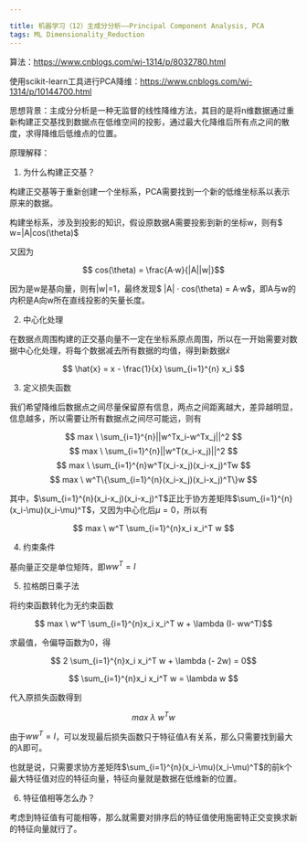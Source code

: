 ```yaml
---

title: 机器学习（12）主成分分析——Principal Component Analysis, PCA
tags: ML Dimensionality_Reduction
---
```


算法：https://www.cnblogs.com/wj-1314/p/8032780.html

使用scikit-learn工具进行PCA降维：https://www.cnblogs.com/wj-1314/p/10144700.html

思想背景：主成分分析是一种无监督的线性降维方法，其目的是将n维数据通过重新构建正交基找到数据点在低维空间的投影，通过最大化降维后所有点之间的散度，求得降维后低维点的位置。

<!--more-->

原理解释：

1. 为什么构建正交基？

构建正交基等于重新创建一个坐标系，PCA需要找到一个新的低维坐标系以表示原来的数据。

构建坐标系，涉及到投影的知识，假设原数据A需要投影到新的坐标w，则有$ w=|A|cos(\theta)$

又因为

$$ cos(\theta) = \frac{A·w}{|A||w|}$$

因为是w是基向量，则有|w|=1，最终发现$ |A| · cos(\theta) = A·w$，即A与w的内积是A向w所在直线投影的矢量长度。

2. 中心化处理

在数据点周围构建的正交基向量不一定在坐标系原点周围，所以在一开始需要对数据中心化处理，将每个数据减去所有数据的均值，得到新数据$\hat{x}$

$$ \hat{x} = x - \frac{1}{x} \sum_{i=1}^{n} x_i $$

3. 定义损失函数

我们希望降维后数据点之间尽量保留原有信息，两点之间距离越大，差异越明显，信息越多，所以需要让所有数据点之间尽可能远，则有

$$ max \  \sum_{i=1}^{n}||w^Tx_i-w^Tx_j||^2 $$
$$ max \ \sum_{i=1}^{n}||w^T(x_i-x_j)||^2 $$
$$ max \ \sum_{i=1}^{n}w^T(x_i-x_j)(x_i-x_j)^Tw $$
$$ max \ w^T\{\sum_{i=1}^{n}(x_i-x_j)(x_i-x_j)^T\}w $$

其中，$\sum_{i=1}^{n}(x_i-x_j)(x_i-x_j)^T$正比于协方差矩阵$\sum_{i=1}^{n}(x_i-\mu)(x_i-\mu)^T$，又因为中心化后$\mu=0$，所以有

$$ max \ w^T \sum_{i=1}^{n}x_i x_i^T w $$

4. 约束条件

基向量正交是单位矩阵，即$ww^T=I$

5. 拉格朗日乘子法

将约束函数转化为无约束函数

$$ max \ w^T \sum_{i=1}^{n}x_i x_i^T w + \lambda (I- ww^T)$$

求最值，令偏导函数为0，得

$$  2 \sum_{i=1}^{n}x_i x_i^T w + \lambda (- 2w) = 0$$

$$  \sum_{i=1}^{n}x_i x_i^T w = \lambda w $$

代入原损失函数得到

$$ max \ \lambda \ w^T w $$

由于$ww^T=I$，可以发现最后损失函数只于特征值$\lambda$有关系，那么只需要找到最大的$\lambda$即可。

也就是说，只需要求协方差矩阵$\sum_{i=1}^{n}(x_i-\mu)(x_i-\mu)^T$的前k个最大特征值对应的特征向量，特征向量就是数据在低维新的位置。

6. 特征值相等怎么办？

考虑到特征值有可能相等，那么就需要对排序后的特征值使用施密特正交变换求新的特征向量就行了。
